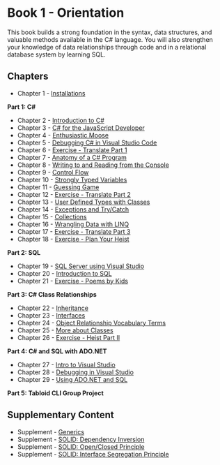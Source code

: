 # Book 1 - Orientation

This book builds a strong foundation in the syntax, data structures, and valuable methods available in the C# language. You will also strengthen your knowledge of data relationships through code and in a relational database system by learning SQL.

## Chapters

* Chapter 1 - [Installations](./chapters/INSTALLATIONS.md)

**Part 1: C#**

* Chapter 2 - [Introduction to C#](./chapters/CSHARP_INTRO.md)
* Chapter 3 - [C# for the JavaScript Developer](./chapters/CSHARP_JAVASCRIPT_COMPARISON.md)
* Chapter 4 - [Enthusiastic Moose](./chapters/ENTHUSIASTIC_MOOSE.md)
* Chapter 5 - [Debugging C# in Visual Studio Code](./chapters/DEBUGGING_VSCODE.md)
* Chapter 6 - [Exercise - Translate Part 1](./chapters/TRANSLATE_CSHARP_JAVASCRIPT.md)
* Chapter 7 - [Anatomy of a C# Program](./chapters/ANATOMY_OF_CSHARP_APP.md)
* Chapter 8 - [Writing to and Reading from the Console](./chapters/CONSOLE.md)
* Chapter 9 - [Control Flow](./chapters/CONTROL_FLOW.md)
* Chapter 10 - [Strongly Typed Variables](./chapters/STRONGLY_TYPED_VARIABLES.md)
* Chapter 11 - [Guessing Game](./chapters/GUESSING_GAME_EXERCISE.md)
* Chapter 12 - [Exercise - Translate Part 2](./chapters/TRANSLATE_CSHARP_JAVASCRIPT.md)
* Chapter 13 - [User Defined Types with Classes](./chapters/CLASS_BASICS.md)
* Chapter 14 - [Exceptions and Try/Catch](./chapters/TRY_CATCH_INTRO.md)
* Chapter 15 - [Collections](./chapters/COLLECTIONS.md)
* Chapter 16 - [Wrangling Data with LINQ](./chapters/LINQ_INTRO.md)
* Chapter 17 - [Exercise - Translate Part 3](./chapters/TRANSLATE_CSHARP_JAVASCRIPT.md)
* Chapter 18 - [Exercise - Plan Your Heist](./chapters/PLAN_YOUR_HEIST.md)

**Part 2: SQL**

* Chapter 19 - [SQL Server using Visual Studio](./chapters/SQL_SERVER_AND_VISUAL_STUDIO.md)
* Chapter 20 - [Introduction to SQL](./chapters/SQL_INTRO.md)
* Chapter 21 - [Exercise - Poems by Kids](./chapters/SQL_EXERCISE_POKI.md)

**Part 3: C# Class Relationships**

* Chapter 22 - [Inheritance](./chapters/INHERITANCE_INTRO.md)
* Chapter 23 - [Interfaces](./chapters/INTERFACES_INTRO.md)
* Chapter 24 - [Object Relationship Vocabulary Terms](./chapters/RELATIONSHIPS.md)
* Chapter 25 - [More about Classes](./chapters/CLASS_ADVANCED.md)
* Chapter 26 - [Exercise - Heist Part II](./chapters/CLASSIC_HEIST.md)

**Part 4: C# and SQL with ADO<span>.NET</span>**

* Chapter 27 - [Intro to Visual Studio](./chapters/VISUAL_STUDIO.md)
* Chapter 28 - [Debugging in Visual Studio](./chapters/DEBUGGING_VS.md)
* Chapter 29 - [Using ADO.NET and SQL](./chapters/ADONET_INTRO.md)

**Part 5: Tabloid CLI Group Project**

## Supplementary Content

* Supplement - [Generics](./chapters/GENERICS_INTRO.md)
* Supplement - [SOLID: Dependency Inversion](./chapters/DEPENDENCY_INVERSION.md)
* Supplement - [SOLID: Open/Closed Principle](./chapters/OPEN_CLOSED_PRINCIPLE.md)
* Supplement - [SOLID: Interface Segregation Principle](./chapters/INTERFACE_SEGREGATION_PRINCIPLE.md)
